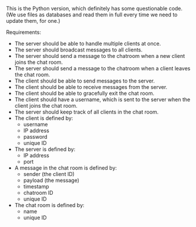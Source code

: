 This is the Python version, which definitely has some questionable code. (We use files as databases and read them in full every time we need to update them, for one.)

Requirements:

* The server should be able to handle multiple clients at once.
* The server should broadcast messages to all clients.
* The server should send a message to the chatroom when a new client joins the chat room.
* The server should send a message to the chatroom when a client leaves the chat room.
* The client should be able to send messages to the server.
* The client should be able to receive messages from the server.
* The client should be able to gracefully exit the chat room.
* The client should have a username, which is sent to the server when the client joins the chat room.
* The server should keep track of all clients in the chat room.
* The client is defined by:
  * username
  * IP address
  * password
  * unique ID
* The server is defined by:
  * IP address
  * port
* A message in the chat room is defined by:
  * sender (the client ID)
  * payload (the message)
  * timestamp
  * chatroom ID
  * unique ID
* The chat room is defined by:
  * name
  * unique ID